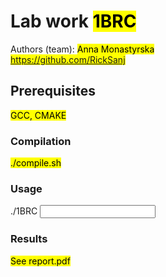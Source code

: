 # Lab work <mark>1BRC</mark>
Authors (team): <mark>Anna Monastyrska <br>
https://github.com/RickSanj
</mark><br>
## Prerequisites

<mark>GCC, CMAKE</mark>

### Compilation

<mark>./compile.sh</mark>
### Usage

./1BRC <input file> <output file> <number of threads>

### Results

<mark> See report.pdf</mark>
